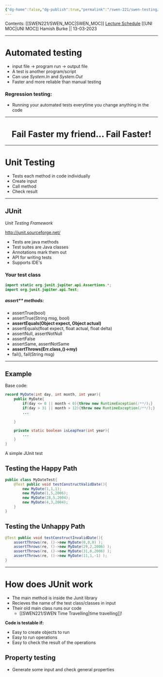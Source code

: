 ```yaml
---
{"dg-home":false,"dg-publish":true,"permalink":"/swen-221/swen-testing/","dgPassFrontmatter":true}
---
```


Contents: [[SWEN221/SWEN_MOC\|SWEN_MOC]]
[Lecture Schedule](https://ecs.wgtn.ac.nz/Courses/SWEN221_2023T1/LectureSchedule)
[[UNI MOC\|UNI MOC]]
Hamish Burke || 13-03-2023
***

# Automated testing
- input file -> program run -> output file
- A test is another program/script
- Can use *System.In* and *System.Out*
- Faster and more reliable than manual testing

### Regression testing:
- Running your automated tests everytime you change anything in the code

***

<h1 align="center">
Fail Faster my friend... Fail Faster!
</h1>

***

# Unit Testing
- Tests each method in code individually
- Create input
- Call method
- Check result

***


## JUnit
*Unit Testing Framework*

http://junit.sourceforge.net/
- Tests are java methods
- Test suites are Java classes
- Annotations mark them out
- API for writing tests
- Supports IDE's

### Your test class
```java
import static org.junit.jupiter.api.Assertions.*;
import org.junit.jupiter.api.Test;
```
##### assert** methods:
- assertTrue(bool)
- assertTrue(String msg, bool)
- **assertEquals(Object expect, Object actual)**
- assertEquals(float expect, float actual, float delta)
- assertNull, assertNotNull
- assertFalse
- assertSame, assertNotSame
- **assertThrows(Err.class,()->my)**
- fail(), fail(String msg)

***

## Example

Base code:
```java
record MyDate(int day, int month, int year){
	public MyDate{
		if(day <= 0 || month < 0){throw new RuntimeException(/**/);}
		if(day > 31 || month > 12){throw new RuntimeException(/**/);}
		...
		
	}

	private static boolean isLeapYear(int year){
		...
	}
}
```

A simple JUnit test

## Testing the Happy Path
```java
public class MyDateTest{
	@Test public void testConstructValidDate(){
		new MyDate(1,1,1);
		new MyDate(1,5,2006);
		new MyDate(28,5,2004);
		new MyDate(4,3,2004);
	}
}
```


## Testing the Unhappy Path
```java
@Test public void testConstructInvalidDate(){
	assertThrows(re, ()->new MyDate(0,0,0) );
	assertThrows(re, ()->new MyDate(29,2,2006) );
	assertThrows(re, ()->new MyDate(31,6,2006) );
	assertThrows(re, ()->new MyDate(11,1,-1) );
}
```

***

# How does JUnit work

- The main method is inside the Junit library
- Recieves the name of the test class/classes in input
- Their old main class runs our code
	- [[SWEN221/SWEN Time Travelling\|time travelling]]!

**Code is testable if:**
- Easy to create objects to run
- Easy to run operations
- Easy to check the result of the operations


## Property testing
- Generate some input and check general properties